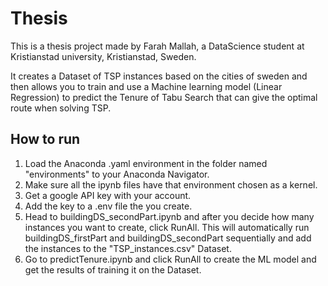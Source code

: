 # Thesis

This is a thesis project made by Farah Mallah, a DataScience student at Kristianstad university, Kristianstad, Sweden.

It creates a Dataset of TSP instances based on the cities of sweden and then allows you to train and use a Machine learning model (Linear Regression) to predict the Tenure of Tabu Search that can give the optimal route when solving TSP.

## How to run

1. Load the Anaconda .yaml environment in the folder named "environments" to your Anaconda Navigator.
2. Make sure all the ipynb files have that environment chosen as a kernel.
3. Get a google API key with your account.
4. Add the key to a .env file the you create.
5. Head to buildingDS_secondPart.ipynb and after you decide how many instances you want to create, click RunAll. This will automatically run buildingDS_firstPart and buildingDS_secondPart sequentially and add the instances to the "TSP_instances.csv" Dataset.
6. Go to predictTenure.ipynb and click RunAll to create the ML model and get the results of training it on the Dataset.
